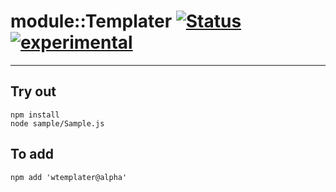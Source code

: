 
# module::Templater  [![Status](https://github.com/Wandalen/wTemplater/workflows/Publish/badge.svg)](https://github.com/Wandalen/wTemplater/actions?query=workflow%3APublish) [![experimental](https://img.shields.io/badge/stability-experimental-orange.svg)](https://github.com/emersion/stability-badges#experimental)

___

## Try out
```
npm install
node sample/Sample.js
```

## To add
```
npm add 'wtemplater@alpha'
```

